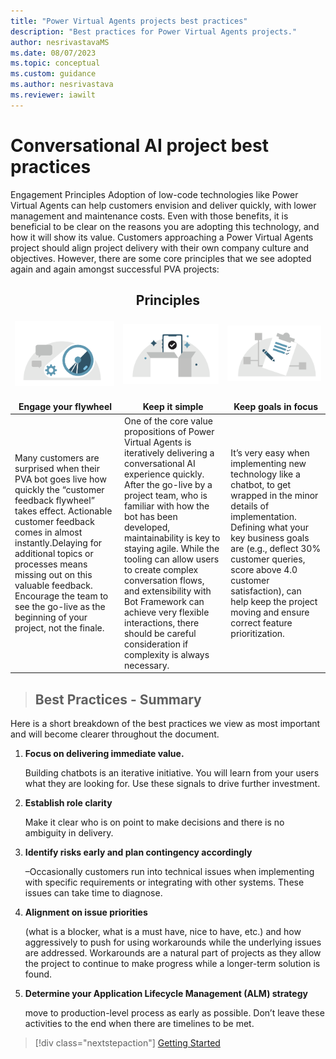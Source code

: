 ```yaml
---
title: "Power Virtual Agents projects best practices"
description: "Best practices for Power Virtual Agents projects."
author: nesrivastavaMS
ms.date: 08/07/2023
ms.topic: conceptual
ms.custom: guidance
ms.author: nesrivastava
ms.reviewer: iawilt
---
```


# Conversational AI project best practices

Engagement Principles 
Adoption of low-code technologies like Power Virtual Agents can help customers envision and deliver quickly, with 
lower management and maintenance costs. Even with those benefits, it is beneficial to be clear on the reasons you are 
adopting this technology, and how it will show its value. 
Customers approaching a Power Virtual Agents project should align project delivery with their own company culture 
and objectives. However, there are some core principles that we see adopted again and again amongst successful PVA 
projects: 
## <center>Principles</center> 
 <style>td, th {
   border: none!important;
}
</style>

 |<img src="./media/topics/Project-best-practices-Flywheel.png" />|<img src="./media/topics/Project-best-practices-Keep-it-simple.png" />|<img src="./media/topics/Project-best-practices-goal.png" />|
 |:---|:---|:---|


 
 | **Engage your flywheel** | **Keep it simple** | **Keep goals in focus** |
 |---|---|---|
 |Many customers are surprised when their PVA bot goes live how quickly the “customer feedback flywheel” takes effect. Actionable customer feedback comes in almost instantly.Delaying for additional topics or processes means missing out on this valuable feedback. Encourage the team to see the go-live as the beginning of your project, not the finale.|One of the core value propositions of Power Virtual Agents is iteratively delivering a conversational AI experience quickly. After the go-live by a project team, who is familiar with how the bot has been developed, maintainability is key to staying agile. While the tooling can allow users to create complex conversation flows, and extensibility with Bot Framework can achieve very flexible interactions, there should be careful consideration if complexity is always necessary.|It’s very easy when implementing new technology like a chatbot, to get wrapped in the minor details of implementation. Defining what your key business goals are (e.g., deflect 30% customer queries, score above 4.0 customer satisfaction), can help keep the project moving and ensure correct feature prioritization.|

> ## Best Practices - Summary 
Here is a short breakdown of the best practices we view as most important and will become clearer throughout the document. 
1. **Focus on delivering immediate value.** 

      Building chatbots is an iterative initiative. You will learn from your users what they are looking for. Use these signals to drive further    investment. 
2. **Establish role clarity**  

      Make it clear who is on point to make decisions and there is no ambiguity in delivery. 
3. **Identify risks early and plan contingency accordingly** 
      
      –Occasionally customers run into technical issues when implementing with specific requirements or integrating with other systems. These issues can take time to diagnose. 
4. **Alignment on issue priorities** 

    (what is a blocker, what is a must have, nice to have, etc.) and how aggressively to push for using workarounds while the underlying issues are addressed. Workarounds are a natural part of projects as they allow the project to continue to make progress while a longer-term solution is found. 
5. **Determine your Application Lifecycle Management (ALM) strategy** 

    move to 
    production-level process as early as possible. Don’t leave these activities to the end when there are timelines to be met.

> [!div class="nextstepaction"]
> [Getting Started](project-getting-started.md)

